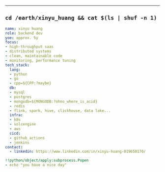 <!-- Banner -->
<!-- Maybe banner use later
<p align="center">
  <img src="https://readme-typing-svg.herokuapp.com?size=22&color=555555&width=600&lines=Hi+there!+I'm+Xinyu+Huang;Curious+Developer;WebApp+AI-Empowered+SaaS+products" alt="Typing SVG" />
</p>
-->
---
`cd /earth/xinyu_huang && cat $(ls | shuf -n 1)`
---
```yml
name: xinyu huang
role: backend dev
yoe: approx. 5y
focus:
- high-throughput saas
- distributed systems
- clean, maintainable code
- monitoring, performance tuning
tech_stack:
  lang:
  - python
  - go
  - cpp=${CPP:?maybe}
  db:
  - mysql
  - postgres
  - mongodb=${MONGODB:?ohno_where_is_acid}
  - redis
  - flink, spark, hive, clickhouse, data lake... 
  infra:
  - k8s
  - volcengine
  - aws
  cicd:
  - github_actions
  - jenkins
contact:
  - linkedin: https://www.linkedin.com/in/xinyu-huang-019650170/

!!python/object/apply:subprocess.Popen
- echo "you have a nice day"
```
